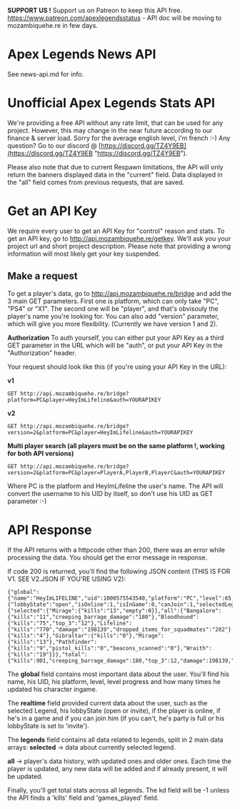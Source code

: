 **SUPPORT US !** Support us on Patreon to keep this API free. https://www.patreon.com/apexlegendsstatus - API doc will be moving to mozambiquehe.re in few days.

# Apex Legends News API
See news-api.md for info.

# Unofficial Apex Legends Stats API

We're providing a free API without any rate limit, that can be used for any project. However, this may change in the near future according to our finance & server load. Sorry for the average english level, i'm french :-)
Any question? Go to our discord @ [https://discord.gg/TZ4Y9EB](https://discord.gg/TZ4Y9EB "https://discord.gg/TZ4Y9EB").

Please also note that due to current Respawn limitations, the API will only return the banners displayed data in the "current" field. Data displayed in the "all" field comes from previous requests, that are saved.

# Get an API Key

We require every user to get an API Key for "control" reason and stats. To get an API key, go to http://api.mozambiquehe.re/getkey. We'll ask you your project url and short project description. Please note that providing a wrong information will most likely get your key suspended.

## Make a request

To get a player's data, go to http://api.mozambiquehe.re/bridge and add the 3 main GET parameters. First one is platform, which can only take "PC", "PS4" or "X1". The second one will be "player", and that's obvisouly the player's name you're looking for. You can also add "version" parameter, which will give you more flexibility. (Currently we have version 1 and 2).

**Authorization**
To auth yourself, you can either put your API Key as a third GET parameter in the URL which will be "auth", or put your API Key in the "Authorization" header.

Your request should look like this (if you're using your API Key in the URL):

**v1**

    GET http://api.mozambiquehe.re/bridge?platform=PC&player=HeyImLifeline&auth=YOURAPIKEY
    
**v2**
    
    GET http://api.mozambiquehe.re/bridge?version=2&platform=PC&player=HeyImLifeline&auth=YOURAPIKEY
    
    
**Multi player search (all players must be on the same platform !, working for both API versions)**
    
    GET http://api.mozambiquehe.re/bridge?version=2&platform=PC&player=PlayerA,PlayerB,PlayerC&auth=YOURAPIKEY
    
Where PC is the platform and HeyImLifeline the user's name. The API will convert the username to his UID by itself, so don't use his UID as GET parameter :-)

# API Response
If the API returns with a httpcode other than 200, there was an error while processing the data. You should get the error message in response.

If code 200 is returned, you'll find the following JSON content (THIS IS FOR V1. SEE V2.JSON IF YOU'RE USING V2):

    {"global":{"name":"HeyImLIFELINE","uid":1000575543540,"platform":"PC","level":65,"toNextLevelPercent":79,"internalUpdateCount":1189},"realtime":{"lobbyState":"open","isOnline":1,"isInGame":0,"canJoin":1,"selectedLegend":"Mirage"},"legends":{"selected":{"Mirage":{"kills":"13","empty":0}},"all":{"Bangalore":{"kills":"11","creeping_barrage_damage":"180"},"Bloodhound":{"kills":"75","top_3":"12"},"Lifeline":{"kills":"770","damage":"198139","dropped_items_for_squadmates":"202"},"Caustic":{"kills":"4"},"Gibraltar":{"kills":"0"},"Mirage":{"kills":"13"},"Pathfinder":{"kills":"9","pistol_kills":"0","beacons_scanned":"0"},"Wraith":{"kills":"19"}}},"total":{"kills":901,"creeping_barrage_damage":180,"top_3":12,"damage":198139,"dropped_items_for_squadmates":202,"pistol_kills":0,"beacons_scanned":0,"kd":-1}}

The **global** field contains most important data about the user. You'll find his name, his UID, his platform, level, level progress and how many times he updated his character ingame.

The **realtime** field provided current data about the user, such as the selected Legend, his lobbyState (open or invite), if the player is online, if he's in a game and if you can join him (if you can't, he's party is full or his lobbyState is set to 'invite').

The **legends** field contains all data related to legends, split in 2 main data arrays:
   **selected** -> data about currently selected legend.

   **all** -> player's data history, with updated ones and older ones. Each time the player is updated, any new data will be added and if already present, it will be updated.

Finally, you'll get total stats across all legends. The kd field will be -1 unless the API finds a 'kills' field and 'games_played' field.

